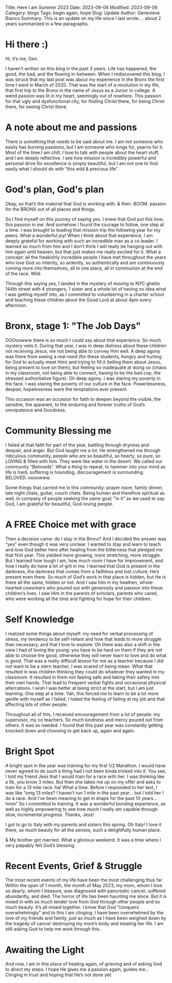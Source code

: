 Title: Here I am Summer 2023
Date: 2023-09-06
Modified: 2023-09-06
Category: blogs 
Tags: begin again, hope
Slug: Update
Author: Genevieve Bianco
Summary: This is an update on my life since I last wrote.... about 2 years summarized in a few paragraphs. 
# Hi there :) 
Hi, it’s me, Gen.

I haven’t written on this blog in the past 3 years. Life has happened, the good, the bad, and the flowing in-between. When I rediscovered this blog, I was struck that my last post was about my experience in the Bronx the first time I went in March of 2020. That was the start of a revolution in my life, that first trip to the Bronx in the name of Jesus as a Junior in college. A weird passion was lit in my heart, seemingly out of nowhere. This passion for that ugly and dysfunctional city, for finding Christ there, for being Christ there, for seeing Christ there.

# A note about me and passions
There is something that needs to be said about me. I am not someone who easily has burning passions, but I am someone who longs for, yearns for it. Most of the time I am chill, I love to talk with people about the heart stuff, and I am deeply reflective. I see how mission is incredibly powerful and personal drive for excellence is simply beautiful, but I am not one to find easily what I should do with “this wild & precious life”.
# God's plan, God's plan
Okay, so that’s the material that God is working with. & then. BOOM. passion for the BRONX out of all places and things.

So I find myself on this journey of saying yes. I knew that God put this love, this passion in me. And somehow I found the courage to follow, one step at a time. I was brought to leading that mission trip the following year for my peers. What a wonderful joy! When I think about that experience, I am deeply grateful for working with such an incredible man as a co leader. I learned so much from him and I don’t think I will really be hanging out with him again until heaven, but that just makes me really excited for it. What a concept: all the freakishly incredible people I have met throughout the years who love God so intently, so ardently, so authentically and are continuously coming more into themselves, all in one place, all in communion at the end of the race. Wild.

Through this saying yes, I landed in the mystery of moving to NYC ghetto 144th street with 4 strangers, 1 sister and a whole lot of having no idea what I was getting myself into, as I committed to volunteering in a charter school and teaching these children about the Good Lord at about 4pm every afternoon.
# Bronx, stage 1: "The Job Days"
OOOoowww there is so much I could say about that experience. So much mystery veils it. During that year, I was in deep distress about these children not receiving Jesus, me not being able to convey Him well. A deep agony was there from seeing a real need (for these students, hungry and hurting for God to actually meet Him) and trying to fill it (telling them about Jesus, being present to love on them), but feeling so inadequate at doing so (chaos in my classroom, not being able to connect, having to be the bad cop, the stressed authoritative figure). Oh deep agony. I was staring my poverty in the face. I was staring the poverty of our culture in the face. Powerlessness, despair, hopelessness were the temptations ever present.


This occasion was an occasion for faith to deepen beyond the visible, the sensible, the apparent, to the enduring and forever truths of God’s omnipotence and Goodness.
# Community Blessing me 
I failed at that faith for part of the year, battling through dryness and despair, and anger. But God taught me a lot. He strengthened me through ridiculous community, people who are so beautiful, so hearty, so pure, so LOVING & filled with him. They were like water in the desert. We called our community “Beloveds”. What a thing to repeat, to hammer into your mind as life is hard, suffering is hounding, discouragement is surrounding. BELOVED. oooowww.


Some things that carried me in this community: prayer room, family dinner, late night chats, guitar, couch chats. Being human and therefore spiritual as well, in company of people seeking the same goal; “in it” as we used to say. God, I am grateful for beautiful, God-loving people.
# A FREE Choice met with grace
Then a decision came: do I stay in the Bronx? And I decided the answer was “yes” even though it was very unclear. I wanted to stay and learn to teach and love God better here after healing from the bitterness that pledged me that first year. This yielded more growing, more stretching, more struggle. But I learned how tough I am, how much room I have for improvement, and how I really do have a lot of grit in me. I learned that God is present in the darkness, the darkness that comes from a faithless and lost culture, He’s present even there. So much of God’s work in that place is hidden, but He is there all the same, hidden or not. And I saw him in my heathen, whole-hearted coworkers who poured out with generosity and passion into these children’s lives. I saw Him in the parents of scholars, parents who cared, who were working all the time and fighting for hope for their children.

# Self Knowledge 
I realized some things about myself: my need for verbal processing of stress, my tendency to be self-reliant and how that leads to more struggle than necessary, and that I love to explore. Oh there was also a shift in the view I had of loving the young: you have to be hard on them if they are not able to choose the good, otherwise they will never learn to love and do what is good. That was a really difficult lesson for me as a teacher because I did not want to be a stern teacher, I was scared of being mean. What that resulted in was children thinking they could do whatever they wanted in my classroom. It resulted in them not feeling safe and taking their safety into their own hands. That lead to frequent verbal fights and occasional physical altercations. I wish I was better at being strict at the start, but I am just learning. One step at a time. Yah, this forced me to learn to be a lot more gentle with myself as I failed. I hated the feeling of failing at my job and that affecting lots of other people.

Throughout all of this, I received encouragement from a lot of people: my supervisor, my co teachers. So much kindness and mercy poured out from others. It was so needed. I found that this past year was constantly getting knocked down and choosing to get back up, again and again.

# Bright Spot
A bright spot in the year was training for my first 1/2 Marathon. I would have never agreed to do such a thing had I not been kinda tricked into it. You see, I told my friend Jess that I would train for a race with her. I was thinking like a 5k, you know 3 miles. But then she takes me up on my offer and asks to train for a 13 mile race. ha! What a time. Before I responded to her text, I was like “omg 13 miles? I haven’t run 1 mile in the past year… but I told her I do a race. And I’ve been meaning to get in shape for the past 10 years…hmm” So I committed to training. It was a wonderful bonding experience, as well as highly empowering to see how much I really am capable through slow, incremental progress. Thanks, Jess!


I got to go to Italy with my parents and sisters this spring. Oh Italy! I love it there, so much beauty for all the senses, such a delightfully human place.


& My brother got married. What a glorious weekend. It was a time where I very palpably felt God’s blessing.

# Recent Events, Grief & Struggle
The most recent events of my life have been the most challenging thus far. Within the span of 1 month, the month of May 2023, my mom, whom I love so dearly, whom I treasure, was diagnosed with pancreatic cancer, suffered abundantly, and died. The horror of life has been haunting me since. But it is mixed in with so much tender love from God through other people and so much beauty. It’s all mixed together. I know that God “conquers overwhelmingly” and to this I am clinging. I have been overwhelmed by the love of my friends and family, just as much as I have been weighed down by the tragedy of cancer destroying my mom’s body and stealing her life. I am still asking God to help me work through this.


# Awaiting the Light
And now, I am in this place of healing again, of grieving and of asking God to direct my steps. I hope He gives me a passion again, guides me… Clinging in trust and hoping that He’s not done yet.